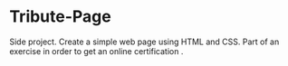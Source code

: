 # Tribute-Page
Side project. Create a simple web page using HTML and CSS. Part of an exercise in order to get an online certification .
